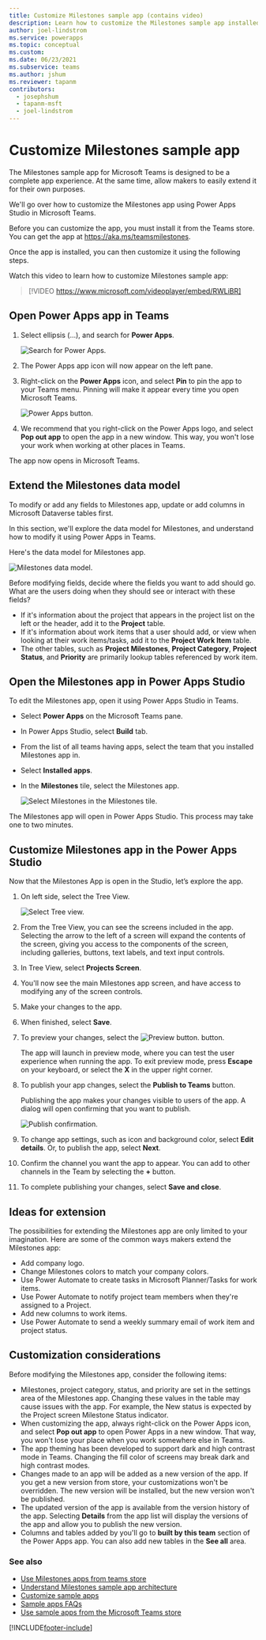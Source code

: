 ```yaml
---
title: Customize Milestones sample app (contains video)
description: Learn how to customize the Milestones sample app installed from the Microsoft Teams store.
author: joel-lindstrom
ms.service: powerapps
ms.topic: conceptual
ms.custom: 
ms.date: 06/23/2021
ms.subservice: teams
ms.author: jshum
ms.reviewer: tapanm
contributors:
  - josephshum
  - tapanm-msft
  - joel-lindstrom
---
```

# Customize Milestones sample app

The Milestones sample app for Microsoft Teams is designed to be a complete app experience. At the same time, allow makers to easily extend it for their own purposes.

We'll go over how to customize the Milestones app using Power Apps Studio in Microsoft Teams.

Before you can customize the app, you must install it from the Teams store. You can get the app at <https://aka.ms/teamsmilestones>.

Once the app is installed, you can then customize it using the following steps.

Watch this video to learn how to customize Milestones sample app:
> [!VIDEO https://www.microsoft.com/videoplayer/embed/RWLiBR]

## Open Power Apps app in Teams

1. Select ellipsis (…), and search for **Power Apps**.

   ![Search for Power Apps.](media/customize-milestones/search-app.png "Search for Power Apps")

2. The Power Apps app icon will now appear on the left pane.

3. Right-click on the **Power Apps** icon, and select **Pin** to pin the app to your Teams menu. Pinning will make it appear every time you open Microsoft Teams.

   ![Power Apps button.](media/customize-milestones/power-apps-icon.png "Power Apps button")

4. We recommend that you right-click on the Power Apps logo, and select **Pop out app** to open the app in a new window. This way, you won't lose your work when working at other places in Teams.

The app now opens in Microsoft Teams.

## Extend the Milestones data model

To modify or add any fields to Milestones app, update or add columns in Microsoft Dataverse tables first.

In this section, we'll explore the data model for Milestones, and understand how to modify it using Power Apps in Teams. 

Here's the data model for Milestones app.

![Milestones data model.](media/milestones-architecture/data-model.png "Milestones data model")

Before modifying fields, decide where the fields you want to add should go. What are the users doing when they should see or interact with these fields?

- If it's information about the project that appears in the project list on the left or the header, add it to the **Project** table.
- If it's information about work items that a user should add, or view when looking at their work items/tasks, add it to the **Project Work Item** table.
- The other tables, such as **Project Milestones**, **Project Category**, **Project Status**, and **Priority** are primarily lookup tables referenced by work item.

## Open the Milestones app in Power Apps Studio

To edit the Milestones app, open it using Power Apps Studio in Teams.

- Select **Power Apps** on the Microsoft Teams pane.
- In Power Apps Studio, select **Build** tab.
- From the list of all teams having apps, select the team that you installed Milestones app in.
- Select **Installed apps**.
- In the **Milestones** tile, select the Milestones app.

    ![Select Milestones in the Milestones tile.](media/customize-milestones/milestones-tile.png "Select Milestones in the Milestones tile")

The Milestones app will open in Power Apps Studio. This process may take one to two minutes.

## Customize Milestones app in the Power Apps Studio

Now that the Milestones App is open in the Studio, let’s explore the app.

1. On left side, select the Tree View.

    ![Select Tree view.](media/customize-milestones/tree-view.png "Select Tree view")

1. From the Tree View, you can see the screens included in the app. Selecting the arrow to the left of a screen will expand the contents of the screen, giving you access to the components of the screen, including galleries, buttons, text labels, and text input controls.

1. In Tree View, select **Projects Screen**.

1. You'll now see the main Milestones app screen, and have access to modifying any of the screen controls.

1. Make your changes to the app.

1. When finished, select **Save**.

1. To preview your changes, select the ![Preview button.](media/customize-milestones/preview.png "Preview button") button. 

    The app will launch in preview mode, where you can test the user experience when running the app. To exit preview mode, press **Escape** on your keyboard, or select the **X** in the upper right corner.

1. To publish your app changes, select the **Publish to Teams** button.

    Publishing the app makes your changes visible to users of the app. A dialog will open confirming that you want to publish.

    ![Publish confirmation.](media/customize-milestones/publish-confirm.png "Publish confirmation")

1. To change app settings, such as icon and background color, select **Edit details**. Or, to publish the app, select **Next**.

1. Confirm the channel you want the app to appear. You can add to other channels in the Team by selecting the **+** button.
    
1. To complete publishing your changes, select **Save and close**.

## Ideas for extension

The possibilities for extending the Milestones app are only limited to your imagination. Here are some of the common ways makers extend the Milestones app:

- Add company logo.
- Change Milestones colors to match your company colors.
- Use Power Automate to create tasks in Microsoft Planner/Tasks for work items.
- Use Power Automate to notify project team members when they're assigned to a Project.
- Add new columns to work items.
- Use Power Automate to send a weekly summary email of work item and project status.

## Customization considerations

Before modifying the Milestones app, consider the following items:

- Milestones, project category, status, and priority are set in the settings area of the Milestones app. Changing these values in the table may cause issues with the app. For example, the New status is expected by the Project screen Milestone Status indicator.
- When customizing the app, always right-click on the Power Apps icon, and select **Pop out app** to open Power Apps in a new window. That way, you won't lose your place when you work somewhere else in Teams.
- The app theming has been developed to support dark and high contrast mode in Teams. Changing the fill color of screens may break dark and high contrast modes.
- Changes made to an app will be added as a new version of the app. If you get a new version from store, your customizations won't be overridden. The new version will be installed, but the new version won't be published.
- The updated version of the app is available from the version history of the app. Selecting **Details** from the app list will display the versions of the app and allow you to publish the new version.
- Columns and tables added by you'll go to **built by this team** section of the Power Apps app. You can also add new tables in the **See all** area.

### See also

- [Use Milestones apps from teams store](milestones.md)
- [Understand Milestones sample app architecture](milestones-architecture.md)
- [Customize sample apps](customize-sample-apps.md)
- [Sample apps FAQs](sample-apps-faqs.md)
- [Use sample apps from the Microsoft Teams store](use-sample-apps-from-teams-store.md)

[!INCLUDE[footer-include](../includes/footer-banner.md)]
